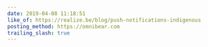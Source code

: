 ```yaml
---
date: 2019-04-08 11:18:51
like_of: https://realize.be/blog/push-notifications-indigenous
posting_method: https://omnibear.com
trailing_slash: true
---
```

